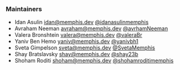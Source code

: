 ### Maintainers
  - Idan Asulin <idan@memphis.dev> [@idanasulinmemphis](https://github.com/idanasulinmemphis)
  - Avraham Neeman <avraham@memphis.dev> [@avrhamNeeman](https://github.com/avrhamNeeman)
  - Valera Bronshtein <valera@memphis.dev> [@valeraBr](https://github.com/valeraBr)
  - Yaniv Ben Hemo <yaniv@memphis.dev> [@yanivbh1](https://github.com/yanivbh1)
  - Sveta Gimpelson <sveta@memphis.dev> [@SvetaMemphis](https://github.com/SvetaMemphis)
  - Shay Bratslavsky <shay@memphis.dev> [@shay23b](https://github.com/shay23b)
  - Shoham Roditi <shoham@memphis.dev> [@shohamroditimemphis](https://github.com/shohamroditimemphis)
